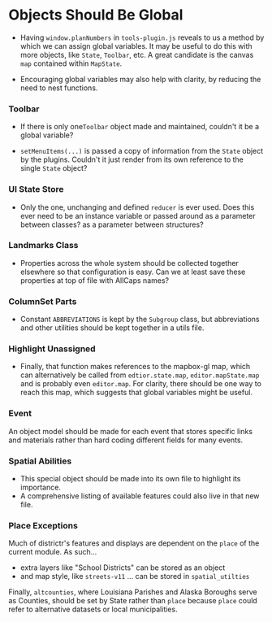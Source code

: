 # Objects Should Be Global


- Having `window.planNumbers` in `tools-plugin.js` reveals to us a
method by which we can assign global variables. It may be useful to do
this with more objects, like `State`, `Toolbar`, etc. A great candidate
is the canvas `map` contained within `MapState`.

- Encouraging global variables may also help with clarity, by reducing
the need to nest functions.

### Toolbar
- If there is only one`Toolbar` object made and maintained, couldn't it be a global variable?

- `setMenuItems(...)` is passed a copy of information from the `State` object by the plugins.
Couldn't it just render from its own reference to the single `State` object? 

### UI State Store
- Only the one, unchanging and  defined `reducer` is ever used. Does this ever need to be an
instance variable or passed around as a parameter between classes?
as a parameter between structures?

### Landmarks Class
- Properties across the whole system should be collected together elsewhere so that
configuration is easy. Can we at least save these properties at top of file with
AllCaps names?

### ColumnSet Parts
- Constant `ABBREVIATIONS` is kept by the `Subgroup` class, but abbreviations
and other utilities should be kept together in a utils file. 

### Highlight Unassigned

- Finally, that function makes references to the mapbox-gl map, which
can alternatively be called from `edtior.state.map`, `editor.mapState.map`
and is probably even `editor.map`. For clarity, there should be one way
to reach this map, which suggests that global variables might be useful.

### Event

An object model should be made for each event that stores specific links and materials rather than hard coding
different fields for many events.

### Spatial Abilities
- This special object should be made into its own file to highlight
its importance.
- A comprehensive listing of available features could also live in that new
file.

### Place Exceptions
Much of districtr's features and displays are dependent on the `place`
of the current module. As such...
- extra layers like "School Districts" can be stored as an object
- and map style, like `streets-v11`
... can be stored in `spatial_utilties`


Finally, `altcounties`, where Louisiana Parishes and Alaska Boroughs
serve as Counties, should be set by State rather than `place` because
`place` could refer to alternative datasets or local municipalities.
